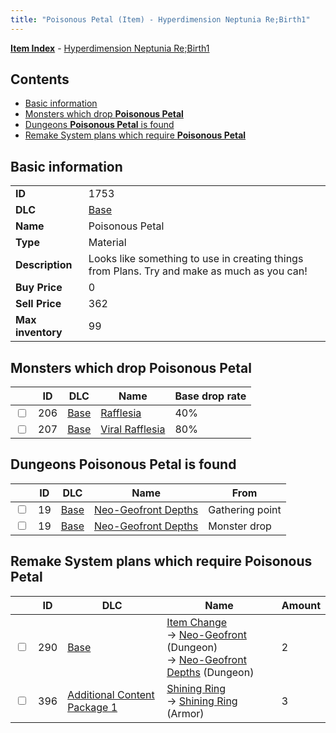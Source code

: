 ```yaml
---
title: "Poisonous Petal (Item) - Hyperdimension Neptunia Re;Birth1"
---
```


[**Item Index**](/neptunia/rb1/item/index.html) - [Hyperdimension Neptunia Re;Birth1](/neptunia/rb1)

## Contents

- [Basic information](#basic-information)
- [Monsters which drop **Poisonous Petal**](#monsters-which-drop-poisonous-petal)
- [Dungeons **Poisonous Petal** is found](#dungeons-poisonous-petal-is-found)
- [Remake System plans which require **Poisonous Petal**](#remake-system-plans-which-require-poisonous-petal)

## Basic information

|   |   |
| -- | -- |
| **ID** | 1753 |
| **DLC** | [Base](/neptunia/rb1/dlc/1-base.html) |
| **Name** | Poisonous Petal |
| **Type** | Material |
| **Description** | Looks like something to use in creating things from Plans. Try and make as much as you can! |
| **Buy Price** | 0 |
| **Sell Price** | 362 |
| **Max inventory** | 99 |

## Monsters which drop **Poisonous Petal**

|    | ID | DLC | Name | Base drop rate |
| -- | -- | --- | ---- | -------------- |
| <input type="checkbox" id="rb1-monster-1-206" class="trackbox" /> | 206 | [Base](/neptunia/rb1/dlc/1-base.html) | [Rafflesia](/neptunia/rb1/monster/1-206-rafflesia.html) | 40% |
| <input type="checkbox" id="rb1-monster-1-207" class="trackbox" /> | 207 | [Base](/neptunia/rb1/dlc/1-base.html) | [Viral Rafflesia](/neptunia/rb1/monster/1-207-viral-rafflesia.html) | 80% |

## Dungeons **Poisonous Petal** is found

|    | ID | DLC | Name | From |
| -- | -- | --- | ---- | ---- |
| <input type="checkbox" id="rb1-dungeon-1-19" class="trackbox" /> | 19 | [Base](/neptunia/rb1/dlc/1-base.html) | [Neo-Geofront Depths](/neptunia/rb1/dungeon/1-19-neo-geofront-depths.html) | Gathering point |
| <input type="checkbox" id="rb1-dungeon-1-19" class="trackbox" /> | 19 | [Base](/neptunia/rb1/dlc/1-base.html) | [Neo-Geofront Depths](/neptunia/rb1/dungeon/1-19-neo-geofront-depths.html) | Monster drop |

## Remake System plans which require **Poisonous Petal**

|    | ID | DLC | Name | Amount |
| -- | -- | --- | ---- | ------ |
| <input type="checkbox" id="rb1-remake-1-290" class="trackbox" /> | 290 | [Base](/neptunia/rb1/dlc/1-base.html) | [Item Change](/neptunia/rb1/remake/1-290-item-change.html)<br />→ [Neo-Geofront](/neptunia/rb1/dungeon/1-18-neo-geofront.html) (Dungeon)<br />→ [Neo-Geofront Depths](/neptunia/rb1/dungeon/1-19-neo-geofront-depths.html) (Dungeon) | 2 |
| <input type="checkbox" id="rb1-remake-10-396" class="trackbox" /> | 396 | [Additional Content Package 1](/neptunia/rb1/dlc/10-pack1.html) | [Shining Ring](/neptunia/rb1/remake/10-396-shining-ring.html)<br />→ [Shining Ring](/neptunia/rb1/item/10-2560-shining-ring.html) (Armor) | 3 |